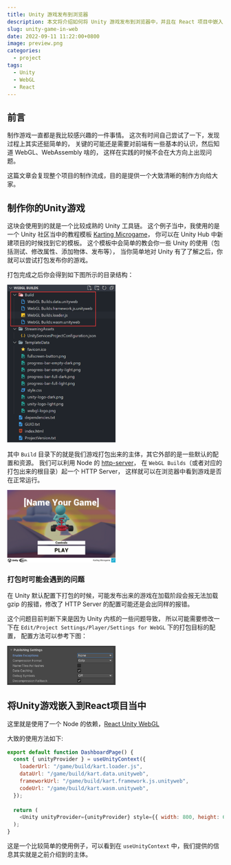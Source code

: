 ```yaml
---
title: Unity 游戏发布到浏览器
description: 本文将介绍如何将 Unity 游戏发布到浏览器中，并且在 React 项目中嵌入 Unity 游戏。
slug: unity-game-in-web
date: 2022-09-11 11:22:00+0800
image: preview.png
categories:
  - project
tags:
  - Unity
  - WebGL
  - React
---
```


## 前言

制作游戏一直都是我比较感兴趣的一件事情。
这次有时间自己尝试了一下，发现过程上其实还挺简单的，
关键的可能还是需要对前端有一些基本的认识，然后知道 WebGL、WebAssembly 啥的，
这样在实践的时候不会在大方向上出现问题。

这篇文章会复现整个项目的制作流成，目的是提供一个大致清晰的制作方向给大家。

## 制作你的Unity游戏

这块会使用到的就是一个比较成熟的 Unity 工具链。
这个例子当中，我使用的是一个 Unity 社区当中的教程模板 [Karting Microgame](https://learn.u3d.cn/tutorial/unity-microgame-karting#)，
你可以在 Unity Hub 中新建项目的时候找到它的模板。
这个模板中会简单的教会你一些 Unity 的使用（包括测试、修改属性、添加物体、发布等），
当你简单地对 Unity 有了了解之后，你就可以尝试打包发布你的游戏。

打包完成之后你会得到如下图所示的目录结构：

<img src="unity-webgl-builds-structure.png" width="50%" alt="builds-structure"/>

其中 `Build` 目录下的就是我们游戏打包出来的主体，其它外部的是一些默认的配置和资源。
我们可以利用 Node 的 [http-server](https://www.npmjs.com/package/http-server)，
在 `WebGL Builds`（或者对应的打包出来的根目录）起一个 HTTP Server，
这样就可以在浏览器中看到游戏是否在正常运行。

<img src="unity-webgl-default-view.png" width="50%" alt="default-view">

### 打包时可能会遇到的问题

在 Unity 默认配置下打包的时候，可能发布出来的游戏在加载阶段会报无法加载 gzip 的报错，修改了 HTTP Server 的配置可能还是会出同样的报错。

这个问题目前判断下来是因为 Unity 内核的一些问题导致，
所以可能需要修改一下在 `Edit/Project Settings/Player/Settings for WebGL` 下的打包目标的配置，
配置方法可以参考下图：

<img src="unity-webgl-publishing-settings.png" width="50%" alt="publish-setting">

## 将Unity游戏嵌入到React项目当中

这里就是使用了一个 Node 的依赖，[React Unity WebGL](https://www.npmjs.com/package/react-unity-webgl)

大致的使用方法如下:

``` JavaScript
export default function DashboardPage() {
  const { unityProvider } = useUnityContext({
    loaderUrl: "/game/build/kart.loader.js",
    dataUrl: "/game/build/kart.data.unityweb",
    frameworkUrl: "/game/build/kart.framework.js.unityweb",
    codeUrl: "/game/build/kart.wasm.unityweb",
  });

  return (
    <Unity unityProvider={unityProvider} style={{ width: 800, height: 600 }} />
  );
}
```

这是一个比较简单的使用例子，可以看到在 `useUnityContext` 中，我们提供的信息其实就是之前介绍到的主体。
